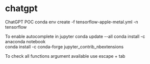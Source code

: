 # chatgpt
ChatGPT POC
conda env create -f tensorflow-apple-metal.yml -n tensorflow

To enable autocomplete in jupyter
conda update --all 
conda install -c anaconda notebook  
conda install -c conda-forge jupyter_contrib_nbextensions 

To check all functions argument available use escape + tab
